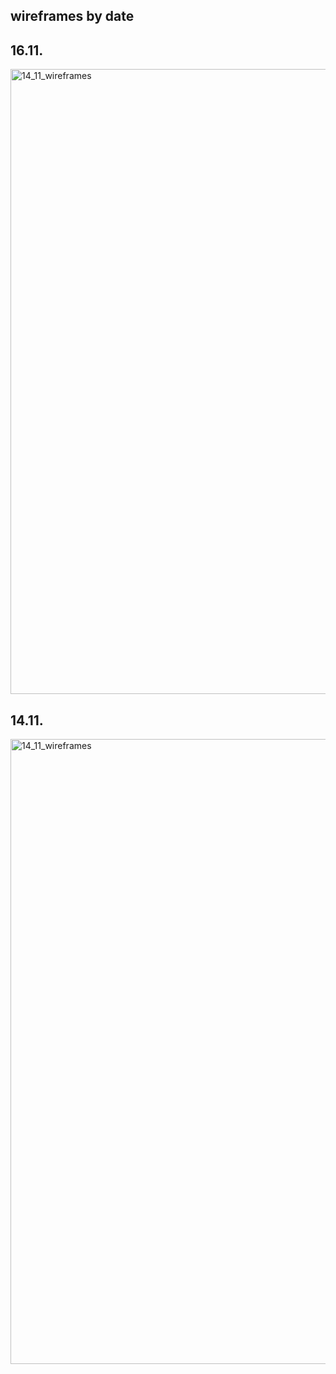 ## wireframes by date

## 16.11.

<img width="1000" alt="14_11_wireframes" src="https://user-images.githubusercontent.com/46717848/202174047-b8cabe56-2112-41a3-8f9b-3ded55f30f4a.png">

## 14.11.
<img width="1000" alt="14_11_wireframes" src="https://user-images.githubusercontent.com/46717848/202174347-656155c8-06da-46c0-8c5e-58bbf713f84d.png">

